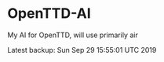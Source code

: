 # OpenTTD-AI
My AI for OpenTTD, will use primarily air

Latest backup: Sun Sep 29 15:55:01 UTC 2019
